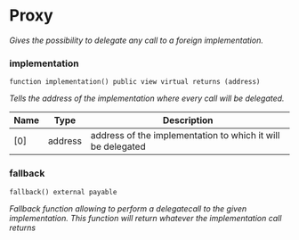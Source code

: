 # Proxy

_Gives the possibility to delegate any call to a foreign implementation._

### implementation

```solidity
function implementation() public view virtual returns (address)
```

_Tells the address of the implementation where every call will be delegated._

| Name | Type | Description |
| ---- | ---- | ----------- |
| [0] | address | address of the implementation to which it will be delegated |

### fallback

```solidity
fallback() external payable
```

_Fallback function allowing to perform a delegatecall to the given implementation.
This function will return whatever the implementation call returns_

